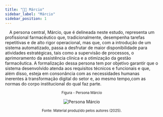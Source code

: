 ```yaml
---
title: "🧑🏻 Márcio"
sidebar_label: "Márcio"
sidebar_position: 1
---
```


&emsp;A persona central, Márcio, que é delineada neste estudo, representa um profissional farmacêutico que, tradicionalmente, desempenha tarefas repetitivas e de alto rigor operacional, mas que, com a introdução de um sistema automatizado, passa a desfrutar de maior disponibilidade para atividades estratégicas, tais como a supervisão de processos, o aprimoramento da assistência clínica e a otimização da gestão farmacêutica. A formalização dessa persona tem por objetivo garantir que o sistema desenvolvido atenda aos requisitos técnicos e funcionais e que, além disso, esteja em consonância com as necessidades humanas inerentes à transformação digital do setor e, ao mesmo tempo,com as normas do corpo institucional do qual faz parte.

<div align="center">

  <sub>Figura - Persona Márcio</sub>

  <img src="/img/persona_marcio.png" alt="Persona Márcio"></img>

  <sup>Fonte: Material produzido pelos autores (2025).</sup>

</div>